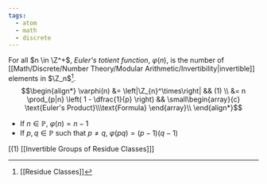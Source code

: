 ```yaml
---
tags:
  - atom
  - math
  - discrete
---
```

For all $n \in \Z^+$, *Euler's totient function*, $\varphi(n)$, is the number of [[Math/Discrete/Number Theory/Modular Arithmetic/Invertibility|invertible]] elements in $\Z_n$[^1].
$$\begin{align*}
	\varphi(n) &= \left|\Z_{n}^\times\right| && (1) \\
	&= n \prod_{p|n} \left( 1 - \dfrac{1}{p} \right)  && \small\begin{array}{c} \text{Euler's Product}\\\text{Formula} \end{array}\\
\end{align*}$$
- If $n \in \mathbb{P}$, $\varphi(n) = n-1$
- If $p,q \in \mathbb{P}$ such that $p \ne q$, $\varphi(pq) = (p-1)(q-1)$

\[$(1)$ [[Invertible Groups of Residue Classes]]\]

[^1]: [[Residue Classes]]